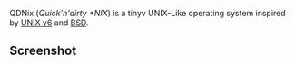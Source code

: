 QDNix (*Quick'n'dirty \*NIX*) is a tinyv UNIX-Like operating system inspired by [UNIX v6](https://en.wikipedia.org/wiki/Version_6_Unix) and [BSD](https://en.wikipedia.org/wiki/Berkeley_Software_Distribution).

## Screenshot 
